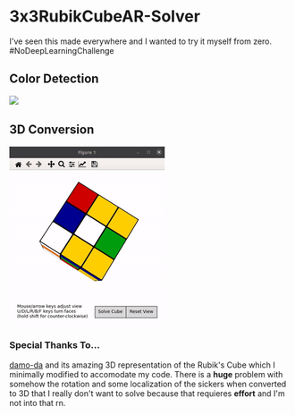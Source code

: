 # 3x3RubikCubeAR-Solver
I've seen this made everywhere and I wanted to try it myself from zero. #NoDeepLearningChallenge

## Color Detection
![](./color_detection.gif)

## 3D Conversion
![](./rubik3d.gif)

### Special Thanks To...
[damo-da](https://github.com/damo-da/rubiks-cube) and its amazing 3D representation of the Rubik's Cube which I minimally modified to accomodate my code.
There is a **huge** problem with somehow the rotation and some localization of the sickers when converted to 3D that I really don't want to solve because that requieres **effort** and I'm not into that rn.
